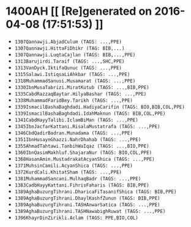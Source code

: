 # 1400AH [[ [Re]generated on 2016-04-08 (17:51:53) ]]

* `1307Qannawji.AbjadCulum (TAGS: ...,PPE)`
* `1307Qannawji.HittaFiDhikr (TAG: BIB,...)`
* `1307Qannawji.LuqtaCajlan (TAGS: BIB,...,PPE)`
* `1313Barujirdi.Taraif (TAGS: ...,SHC,PPE)`
* `1313VanDyck.IktifaQunuc (TAGS: ...,PPE)`
* `1315Salawi.IstiqsaLiAhkbar (TAGS: ...,PPE)`
* `1318MuhammadSanusi.Musamarat (TAGS: ...,PPE)`
* `1330IbnMusaTabrizi.MiratKutub (TAGS: ...,BIB,PPE)`
* `1335CabdRazzaqBaytar.HilyaBashar (TAGS: ...,PPE)`
* `1338MuhammadFaridBey.Tarikh (TAGS: ...,PPE)`
* `1339IsmacilBashaBaghdadi.HadiyaCarifin (TAGS: BIO,BIB,COL,PPE)`
* `1339IsmacilBashaBaghdadi.IdahMaknun (TAGS: BIB,COL,PPE)`
* `1341CabdHayyTalibi.IclamBiMan (TAGS: ...,PPE)`
* `1345IbnJacfarKattani.RisalaMustatrafa (TAGS: ...,PPE)`
* `1346CbdQadirBadran.Munadama (TAGS: ...,PPE)`
* `1351IbnHusaynGhazzi.NahrDhahab (TAGS: ...,PPE)`
* `1355AhmadTahtawi.TanbihWaIqaz (TAGS: ...,BIO,PPE)`
* `1360IbnQasimMakhluf.ShajaraNur (TAGS: BIO,COL,PPE)`
* `1368HasanAmin.MustadrakatAcyanShica (TAGS: ...,PPE)`
* `1371MuhsinCamili.AcyanShica (TAGS: ...,PPE)`
* `1372KurdCali.KhitatSham (TAGS: ...,PPE)`
* `1381MuhammadSancani.MulhaqBadr (TAGS: ...,PPE)`
* `1383CadbHayyKattani.FihrisFaharis (TAGS: BIB,PPE)`
* `1389AghaBuzurgTihrani.DharicaFiTasanifShica (TAGS: BIB,PPE)`
* `1389AghaBuzurgTihrani.DhaylKashfZunun (TAGS: BIB,PPE)`
* `1389AghaBuzurgTihrani.TASHAnwarSatica (TAGS: ...,PPE)`
* `1389AghaBuzurgTihrani.TASHNawabighRuwat (TAGS: ...,PPE)`
* `1396KhayrDinZirikli.Aclam (TAGS: PPE,BIO,COL)`
